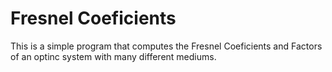 # Fresnel Coeficients
 This is a simple program that computes the Fresnel Coeficients and Factors of an optinc system with many different mediums.
